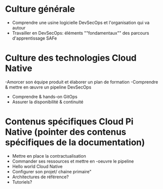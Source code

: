 
# Culture générale
- Comprendre une usine logicielle DevSecOps et l'organisation qui va autour
- Travailler en DevSecOps: éléments ""fondamentaux"" des parcours d'apprentissage SAFe

# Culture des technologies Cloud Native
-Amorcer son équipe produit et élaborer un plan de formation
-Comprendre & mettre en œuvre un pipeline DevSecOps
- Comprendre & hands-on GitOps
- Assurer la disponibilité & continuité

# Contenus spécifiques Cloud Pi Native (pointer des contenus spécifiques de la documentation) 
- Mettre en place la contractualisation
- Commander ses ressources et mettre en -oeuvre le pipeline
- Hello world Cloud Native
- Configurer son projet/ chaine primaire"
- Architectures de référence?
- Tutoriels? 
